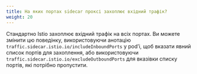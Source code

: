 ```yaml
---
title: На яких портах sidecar проксі захоплює вхідний трафік?
weight: 20
---
```


Стандартно Istio захоплює вхідний трафік на всіх портах. Ви можете змінити цю поведінку, використовуючи анотацію `traffic.sidecar.istio.io/includeInboundPorts` у podʼі, щоб вказати явний список портів для захоплення, або використовуючи `traffic.sidecar.istio.io/excludeOutboundPorts` для вказівки списку портів, які потрібно пропустити.
